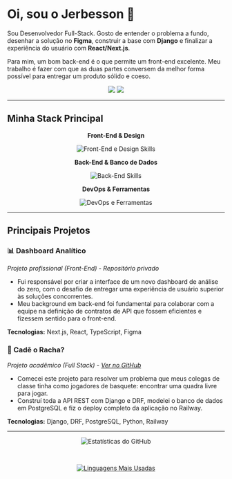 # Oi, sou o Jerbesson 👋

Sou Desenvolvedor Full-Stack. Gosto de entender o problema a fundo, desenhar a solução no **Figma**, construir a base com **Django** e finalizar a experiência do usuário com **React/Next.js**.

Para mim, um bom back-end é o que permite um front-end excelente. Meu trabalho é fazer com que as duas partes conversem da melhor forma possível para entregar um produto sólido e coeso.

<div align="center">
  <a href="https://www.linkedin.com/in/jerbs" target="_blank"><img src="https://img.shields.io/badge/LinkedIn-0077B5?style=for-the-badge&logo=linkedin&logoColor=white" /></a>
  <a href="mailto:jerbessonc@gmail.com"><img src="https://img.shields.io/badge/Email-D14836?style=for-the-badge&logo=gmail&logoColor=white" /></a>
</div>

---

## Minha Stack Principal

<div align="center">
  <p><strong>Front-End & Design</strong></p>
  <img src="https://skillicons.dev/icons?i=react,nextjs,typescript,javascript,html,css,tailwindcss,figma" alt="Front-End e Design Skills"/>
  <p><strong>Back-End & Banco de Dados</strong></p>
  <img src="https://skillicons.dev/icons?i=python,django,nodejs,postgres,mysql" alt="Back-End Skills"/>
  <p><strong>DevOps & Ferramentas</strong></p>
  <img src="https://skillicons.dev/icons?i=git,github,docker,vscode" alt="DevOps e Ferramentas"/>
</div>

---

## Principais Projetos

### 📊 Dashboard Analítico
*Projeto profissional (Front-End) - Repositório privado*

- Fui responsável por criar a interface de um novo dashboard de análise do zero, com o desafio de entregar uma experiência de usuário superior às soluções concorrentes.
- Meu background em back-end foi fundamental para colaborar com a equipe na definição de contratos de API que fossem eficientes e fizessem sentido para o front-end.

**Tecnologias:** Next.js, React, TypeScript, Figma

### 🏀 Cadê o Racha?
*Projeto acadêmico (Full Stack) - [Ver no GitHub](https://github.com/Syne-s/CadeURacha)*

- Comecei este projeto para resolver um problema que meus colegas de classe tinha como jogadores de basquete: encontrar uma quadra livre para jogar.
- Construí toda a API REST com Django e DRF, modelei o banco de dados em PostgreSQL e fiz o deploy completo da aplicação no Railway.

**Tecnologias:** Django, DRF, PostgreSQL, Python, Railway

---

<div align="center">

![Estatísticas do GitHub](https://github-readme-stats.vercel.app/api?username=jerbss&show_icons=true&theme=dark&hide_border=true&count_private=true)

<br>

[![Linguagens Mais Usadas](https://github-readme-stats.vercel.app/api/top-langs/?username=jerbss&layout=compact&theme=dark&hide_border=true)](https://github.com/jerbss)

</div>
